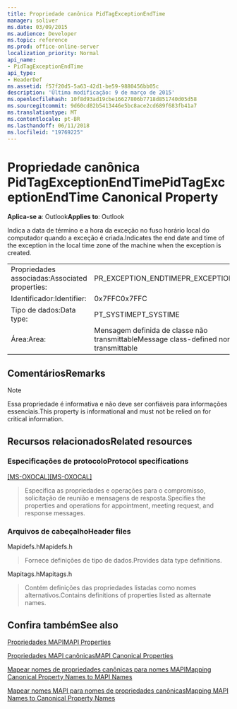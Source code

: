 ```yaml
---
title: Propriedade canônica PidTagExceptionEndTime
manager: soliver
ms.date: 03/09/2015
ms.audience: Developer
ms.topic: reference
ms.prod: office-online-server
localization_priority: Normal
api_name:
- PidTagExceptionEndTime
api_type:
- HeaderDef
ms.assetid: f57f20d5-5a63-42d1-be59-9880456bb05c
description: 'Última modificação: 9 de março de 2015'
ms.openlocfilehash: 10f8d93ad19cbe16627806b7718d851740d05d58
ms.sourcegitcommit: 9d60cd82b5413446e5bc8ace2cd689f683fb41a7
ms.translationtype: MT
ms.contentlocale: pt-BR
ms.lasthandoff: 06/11/2018
ms.locfileid: "19769225"
---
```

# <a name="pidtagexceptionendtime-canonical-property"></a><span data-ttu-id="e9d22-103">Propriedade canônica PidTagExceptionEndTime</span><span class="sxs-lookup"><span data-stu-id="e9d22-103">PidTagExceptionEndTime Canonical Property</span></span>

  
  
<span data-ttu-id="e9d22-104">**Aplica-se a**: Outlook</span><span class="sxs-lookup"><span data-stu-id="e9d22-104">**Applies to**: Outlook</span></span> 
  
<span data-ttu-id="e9d22-105">Indica a data de término e a hora da exceção no fuso horário local do computador quando a exceção é criada.</span><span class="sxs-lookup"><span data-stu-id="e9d22-105">Indicates the end date and time of the exception in the local time zone of the machine when the exception is created.</span></span>
  
|||
|:-----|:-----|
|<span data-ttu-id="e9d22-106">Propriedades associadas:</span><span class="sxs-lookup"><span data-stu-id="e9d22-106">Associated properties:</span></span>  <br/> |<span data-ttu-id="e9d22-107">PR_EXCEPTION_ENDTIME</span><span class="sxs-lookup"><span data-stu-id="e9d22-107">PR_EXCEPTION_ENDTIME</span></span>  <br/> |
|<span data-ttu-id="e9d22-108">Identificador:</span><span class="sxs-lookup"><span data-stu-id="e9d22-108">Identifier:</span></span>  <br/> |<span data-ttu-id="e9d22-109">0x7FFC</span><span class="sxs-lookup"><span data-stu-id="e9d22-109">0x7FFC</span></span>  <br/> |
|<span data-ttu-id="e9d22-110">Tipo de dados:</span><span class="sxs-lookup"><span data-stu-id="e9d22-110">Data type:</span></span>  <br/> |<span data-ttu-id="e9d22-111">PT_SYSTIME</span><span class="sxs-lookup"><span data-stu-id="e9d22-111">PT_SYSTIME</span></span>  <br/> |
|<span data-ttu-id="e9d22-112">Área:</span><span class="sxs-lookup"><span data-stu-id="e9d22-112">Area:</span></span>  <br/> |<span data-ttu-id="e9d22-113">Mensagem definida de classe não transmittable</span><span class="sxs-lookup"><span data-stu-id="e9d22-113">Message class-defined non-transmittable</span></span>  <br/> |
   
## <a name="remarks"></a><span data-ttu-id="e9d22-114">Comentários</span><span class="sxs-lookup"><span data-stu-id="e9d22-114">Remarks</span></span>

> [!NOTE]
> <span data-ttu-id="e9d22-115">Essa propriedade é informativa e não deve ser confiáveis para informações essenciais.</span><span class="sxs-lookup"><span data-stu-id="e9d22-115">This property is informational and must not be relied on for critical information.</span></span> 
  
## <a name="related-resources"></a><span data-ttu-id="e9d22-116">Recursos relacionados</span><span class="sxs-lookup"><span data-stu-id="e9d22-116">Related resources</span></span>

### <a name="protocol-specifications"></a><span data-ttu-id="e9d22-117">Especificações de protocolo</span><span class="sxs-lookup"><span data-stu-id="e9d22-117">Protocol specifications</span></span>

<span data-ttu-id="e9d22-118">[[MS-OXOCAL]](http://msdn.microsoft.com/library/09861fde-c8e4-4028-9346-e7c214cfdba1%28Office.15%29.aspx)</span><span class="sxs-lookup"><span data-stu-id="e9d22-118">[[MS-OXOCAL]](http://msdn.microsoft.com/library/09861fde-c8e4-4028-9346-e7c214cfdba1%28Office.15%29.aspx)</span></span>
  
> <span data-ttu-id="e9d22-119">Especifica as propriedades e operações para o compromisso, solicitação de reunião e mensagens de resposta.</span><span class="sxs-lookup"><span data-stu-id="e9d22-119">Specifies the properties and operations for appointment, meeting request, and response messages.</span></span>
    
### <a name="header-files"></a><span data-ttu-id="e9d22-120">Arquivos de cabeçalho</span><span class="sxs-lookup"><span data-stu-id="e9d22-120">Header files</span></span>

<span data-ttu-id="e9d22-121">Mapidefs.h</span><span class="sxs-lookup"><span data-stu-id="e9d22-121">Mapidefs.h</span></span>
  
> <span data-ttu-id="e9d22-122">Fornece definições de tipo de dados.</span><span class="sxs-lookup"><span data-stu-id="e9d22-122">Provides data type definitions.</span></span>
    
<span data-ttu-id="e9d22-123">Mapitags.h</span><span class="sxs-lookup"><span data-stu-id="e9d22-123">Mapitags.h</span></span>
  
> <span data-ttu-id="e9d22-124">Contém definições das propriedades listadas como nomes alternativos.</span><span class="sxs-lookup"><span data-stu-id="e9d22-124">Contains definitions of properties listed as alternate names.</span></span>
    
## <a name="see-also"></a><span data-ttu-id="e9d22-125">Confira também</span><span class="sxs-lookup"><span data-stu-id="e9d22-125">See also</span></span>



[<span data-ttu-id="e9d22-126">Propriedades MAPI</span><span class="sxs-lookup"><span data-stu-id="e9d22-126">MAPI Properties</span></span>](mapi-properties.md)
  
[<span data-ttu-id="e9d22-127">Propriedades MAPI canônicas</span><span class="sxs-lookup"><span data-stu-id="e9d22-127">MAPI Canonical Properties</span></span>](mapi-canonical-properties.md)
  
[<span data-ttu-id="e9d22-128">Mapear nomes de propriedades canônicas para nomes MAPI</span><span class="sxs-lookup"><span data-stu-id="e9d22-128">Mapping Canonical Property Names to MAPI Names</span></span>](mapping-canonical-property-names-to-mapi-names.md)
  
[<span data-ttu-id="e9d22-129">Mapear nomes MAPI para nomes de propriedades canônicas</span><span class="sxs-lookup"><span data-stu-id="e9d22-129">Mapping MAPI Names to Canonical Property Names</span></span>](mapping-mapi-names-to-canonical-property-names.md)

